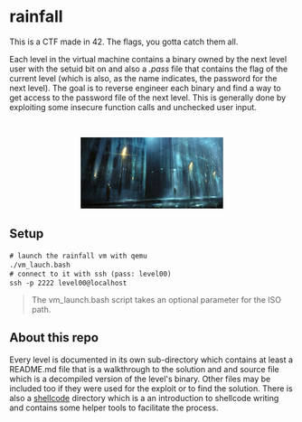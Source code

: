 # rainfall

This is a CTF made in 42. The flags, you gotta catch them all.

Each level in the virtual machine contains a binary owned by the next level user
with the setuid bit on and also a _.pass_ file that contains the flag of the
current level (which is also, as the name indicates, the password for the next
level). The goal is to reverse engineer each binary and find a way to get access
to the password file of the next level. This is generally done by exploiting
some insecure function calls and unchecked user input.

<br />
<p align="center">
	<img src="https://github.com/Taiwing/rainfall/blob/master/resources/rain.jpeg?raw=true" alt="ping-screenshot" style="width: 50%;"/>
</p>

## Setup

```shell
# launch the rainfall vm with qemu
./vm_lauch.bash
# connect to it with ssh (pass: level00)
ssh -p 2222 level00@localhost
```

> The vm\_launch.bash script takes an optional parameter for the ISO path.


## About this repo

Every level is documented in its own sub-directory which contains at least a
README.md file that is a walkthrough to the solution and and source file which
is a decompiled version of the level's binary. Other files may be included too
if they were used for the exploit or to find the solution. There is also a
[shellcode](shellcode) directory which is a an introduction to shellcode
writing and contains some helper tools to facilitate the process.
